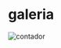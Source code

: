 # galeria


![contador](https://user-images.githubusercontent.com/97907653/149853287-0323b065-9b23-471e-9ef6-8c0b984918d8.png)

